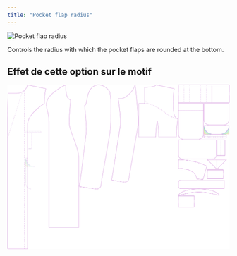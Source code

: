 ```yaml
---
title: "Pocket flap radius"
---
```


![Pocket flap radius](pocketflapradius.svg)

Controls the radius with which the pocket flaps are rounded at the bottom.

## Effet de cette option sur le motif

![This image shows the effect of this option by superimposing several variants that have a different value for this option](carlita_pocketflapradius_sample.svg "Effect of this option on the pattern")
